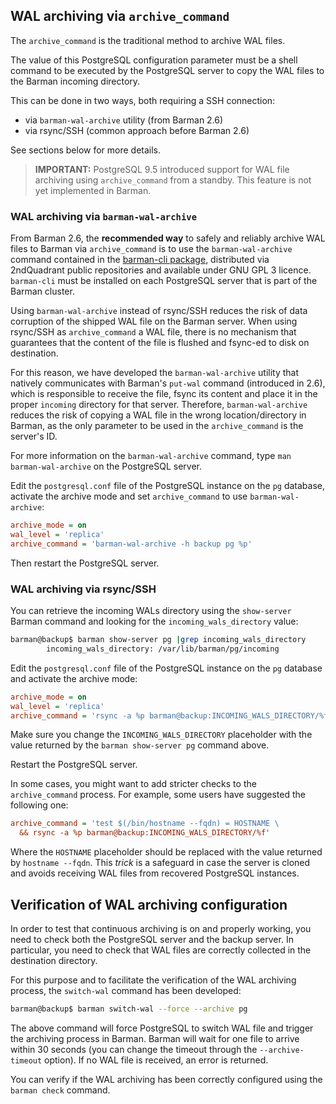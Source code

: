 ## WAL archiving via `archive_command`

The `archive_command` is the traditional method to archive WAL files.

The value of this PostgreSQL configuration parameter must be a shell
command to be executed by the PostgreSQL server to copy the WAL files
to the Barman incoming directory.

This can be done in two ways, both requiring a SSH connection:

- via `barman-wal-archive` utility (from Barman 2.6)
- via rsync/SSH (common approach before Barman 2.6)

See sections below for more details.

> **IMPORTANT:**
> PostgreSQL 9.5 introduced support for WAL file archiving using
> `archive_command` from a standby. This feature is not yet implemented
> in Barman.


### WAL archiving via `barman-wal-archive`

From Barman 2.6, the **recommended way** to safely and reliably archive WAL
files to Barman via `archive_command` is to use the `barman-wal-archive`
command contained in the [barman-cli package](https://github.com/2ndquadrant-it/barman-cli),
distributed via 2ndQuadrant public repositories and available under
GNU GPL 3 licence. `barman-cli` must be installed on each PostgreSQL
server that is part of the Barman cluster.

Using `barman-wal-archive` instead of rsync/SSH reduces the risk
of data corruption of the shipped WAL file on the Barman server.
When using rsync/SSH as `archive_command` a WAL file, there is no
mechanism that guarantees that the content of the file is flushed
and fsync-ed to disk on destination.

For this reason, we have developed the `barman-wal-archive` utility
that natively communicates with Barman's `put-wal` command (introduced in 2.6),
which is responsible to receive the file, fsync its content and place
it in the proper `incoming` directory for that server. Therefore,
`barman-wal-archive` reduces the risk of copying a WAL file in the
wrong location/directory in Barman, as the only parameter to be used
in the `archive_command` is the server's ID.

For more information on the `barman-wal-archive` command, type `man barman-wal-archive`
on the PostgreSQL server.

Edit the `postgresql.conf` file of the PostgreSQL instance on the `pg`
database, activate the archive mode and set `archive_command` to use
`barman-wal-archive`:

``` ini
archive_mode = on
wal_level = 'replica'
archive_command = 'barman-wal-archive -h backup pg %p'
```

Then restart the PostgreSQL server.


### WAL archiving via rsync/SSH

You can retrieve the incoming WALs directory using the `show-server`
Barman command and looking for the `incoming_wals_directory` value:

``` bash
barman@backup$ barman show-server pg |grep incoming_wals_directory
        incoming_wals_directory: /var/lib/barman/pg/incoming
```

Edit the `postgresql.conf` file of the PostgreSQL instance on the `pg`
database and activate the archive mode:

``` ini
archive_mode = on
wal_level = 'replica'
archive_command = 'rsync -a %p barman@backup:INCOMING_WALS_DIRECTORY/%f'
```

Make sure you change the `INCOMING_WALS_DIRECTORY` placeholder with
the value returned by the `barman show-server pg` command above.

Restart the PostgreSQL server.

In some cases, you might want to add stricter checks to the `archive_command`
process. For example, some users have suggested the following one:

``` ini
archive_command = 'test $(/bin/hostname --fqdn) = HOSTNAME \
  && rsync -a %p barman@backup:INCOMING_WALS_DIRECTORY/%f'
```

Where the `HOSTNAME` placeholder should be replaced with the value
returned by `hostname --fqdn`. This _trick_ is a safeguard in case
the server is cloned and avoids receiving WAL files from recovered
PostgreSQL instances.

## Verification of WAL archiving configuration

In order to test that continuous archiving is on and properly working,
you need to check both the PostgreSQL server and the backup server. In
particular, you need to check that WAL files are correctly collected
in the destination directory.

For this purpose and to facilitate the verification of the WAL archiving process,
the `switch-wal` command has been developed:

``` bash
barman@backup$ barman switch-wal --force --archive pg
```

The above command will force PostgreSQL to switch WAL file and
trigger the archiving process in Barman. Barman will wait for one
file to arrive within 30 seconds (you can change the timeout through
the `--archive-timeout` option). If no WAL file is received, an error
is returned.

You can verify if the WAL archiving has been correctly configured using
the `barman check` command.
